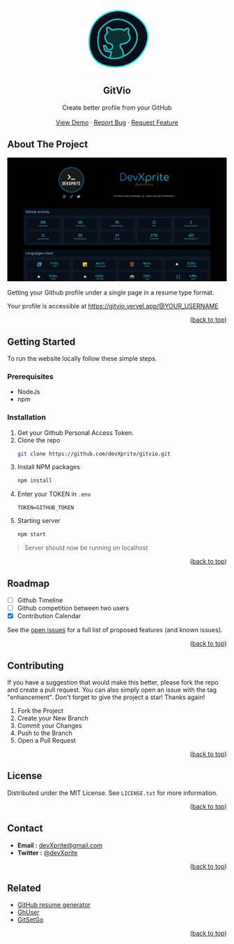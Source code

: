 <div id="top"></div>

<br />
<div align="center">
  <a href="https://gitvio.vercel.app/">
    <img src="./_includes/logo.png" alt="Logo" width="150">
  </a>

<h2 align="center">GitVio</h2>

  <p align="center">
    Create better profile from your GitHub
    <br />
    <br />
    <a href="https://gitvio.vercel.app/">View Demo</a>
    ·
    <a href="https://github.com/devXprite/GitVio/issues/new?assignees=&labels=bug&template=bug_report.md&title=">Report Bug</a>
    ·
    <a href="https://github.com/devXprite/gitvio/issues">Request Feature</a>
  </p>
</div>


<!-- ABOUT THE PROJECT -->
## About The Project

[![GitVio][product-screenshot]](https://gitvio.vercel.app/)

Getting your Github profile under a single page in a resume type format.  

Your profile is accessible at https://gitvio.vervel.app/@YOUR_USERNAME

<p align="right">(<a href="#top">back to top</a>)</p>



<!-- GETTING STARTED -->
## Getting Started

To run the website locally follow these simple steps.

### Prerequisites

* NodeJs
* npm

### Installation

1. Get your Github Personal Access Token.
2. Clone the repo
   ```sh
   git clone https://github.com/devXprite/gitvio.git
   ```
3. Install NPM packages
   ```sh
   npm install
   ```
4. Enter your TOKEN in `.env`
   ```env
   TOKEN=GITHUB_TOKEN
   ```
5. Starting server
   ```bash
   npm start
   ```
>  Server should now be running on localhost

<p align="right">(<a href="#top">back to top</a>)</p>



<!-- USAGE EXAMPLES -->
<!-- ## Usage

Use this space to show useful examples of how a project can be used. Additional screenshots, code examples and demos work well in this space. You may also link to more resources.

_For more examples, please refer to the [Documentation](https://example.com)_

<p align="right">(<a href="#top">back to top</a>)</p> -->



<!-- ROADMAP -->
## Roadmap

- [ ] Github Timeline
- [ ] Github competition between two users
- [x] Contribution Calendar

See the [open issues](https://github.com/devXprite/gitvio/issues) for a full list of proposed features (and known issues).

<p align="right">(<a href="#top">back to top</a>)</p>



<!-- CONTRIBUTING -->
## Contributing

If you have a suggestion that would make this better, please fork the repo and create a pull request. You can also simply open an issue with the tag "enhancement".
Don't forget to give the project a star! Thanks again!

1. Fork the Project
2. Create your New Branch 
3. Commit your Changes 
4. Push to the Branch 
5. Open a Pull Request

<p align="right">(<a href="#top">back to top</a>)</p>


<!-- LICENSE -->
 ## License

Distributed under the MIT License. See `LICENSE.txt` for more information.

<p align="right">(<a href="#top">back to top</a>)</p>



<!-- CONTACT -->
## Contact

- **Email :** devXprite@gmail.com  
- **Twitter :** [@devXprite](https://twitter.com/devxprite)

<p align="right">(<a href="#top">back to top</a>)</p>



<!-- Related -->
## Related

* [GitHub resume generator](https://resume.github.io/)
* [GhUser](https://ghuser.io/)
* [GitSetGo](https://github.com/garimasingh128/gitsetgo)

<p align="right">(<a href="#top">back to top</a>)</p>



<!-- MARKDOWN LINKS & IMAGES -->
<!-- https://www.markdownguide.org/basic-syntax/#reference-style-links -->
[contributors-shield]: https://img.shields.io/github/contributors/devXprite/gitvio.svg?style=for-the-badge
[contributors-url]: https://github.com/devXprite/gitvio/graphs/contributors
[forks-shield]: https://img.shields.io/github/forks/devXprite/gitvio.svg?style=for-the-badge
[forks-url]: https://github.com/devXprite/gitvio/network/members
[stars-shield]: https://img.shields.io/github/stars/devXprite/gitvio.svg?style=for-the-badge
[stars-url]: https://github.com/devXprite/gitvio/stargazers
[issues-shield]: https://img.shields.io/github/issues/devXprite/gitvio.svg?style=for-the-badge
[issues-url]: https://github.com/devXprite/gitvio/issues
[license-shield]: https://img.shields.io/github/license/devXprite/gitvio.svg?style=for-the-badge
[license-url]: https://github.com/devXprite/gitvio/blob/master/LICENSE.txt
[linkedin-shield]: https://img.shields.io/badge/-LinkedIn-black.svg?style=for-the-badge&logo=linkedin&colorB=555
[linkedin-url]: https://linkedin.com/in/linkedin_username
[product-screenshot]: _includes/desktop.png